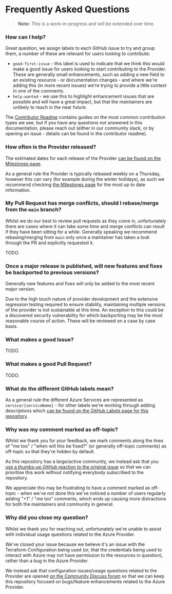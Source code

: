# Frequently Asked Questions

> **Note:** This is a work-in-progress and will be extended over time.

### How can I help?

Great question, we assign labels to each GitHub issue to try and group them, a number of these are relevant for users looking to contribute:

* `good-first-issue` - this label is used to indicate that we think this would make a good issue for users looking to start contributing to the Provider. These are generally small enhancements, such as adding a new field to an existing resource - or documentation changes - and where we're adding this (in more recent issues) we're trying to provide a little context in one of the comments.
* `help-wanted` - we use this to highlight enhancement issues that are possible and will have a great impact, but that the maintainers are unlikely to reach in the near future.

The [Contributor Readme](../README.md) contains guides on the most common contribution types we see, but if you have any questions not answered in this documentation, please reach out (either in our community slack, or by opening an issue - details can be found in the contributor readme).

### How often is the Provider released?

The estimated dates for each release of the Provider [can be found on the Milestones page](https://github.com/hashicorp/terraform-provider-azurerm/milestones).

As a general rule the Provider is typically released weekly on a Thursday, however this can vary (for example during the winter holidays), as such we recommend checking [the Milestones page](https://github.com/hashicorp/terraform-provider-azurerm/milestones) for the most up to date information.

### My Pull Request has merge conflicts, should I rebase/merge from the `main` branch?

Whilst we do our best to review pull requests as they come in, unfortunately there are cases where it can take some time and merge conflicts can result if they have been sitting for a while. Generally speaking we recommend rebasing/merging from `main` only once a maintainer has taken a look through the PR and explicitly requested it.  

TODO.

### Once a major release is published, will new features and fixes be backported to previous versions?

Generally new features and fixes will only be added to the most recent major version.

Due to the high touch nature of provider development and the extensive regression testing required to ensure stability, maintaining multiple versions of the provider is not sustainable at this time. An exception to this could be a discovered security vulnerability for which backporting may be the most reasonable course of action. These will be reviewed on a case by case basis.

### What makes a good Issue?

TODO.

### What makes a good Pull Request?

TODO.

### What do the different GitHub labels mean?

As a general rule the different Azure Services are represented as `service/{serviceName}` - for other labels we're working through adding descriptions which [can be found on the GitHub Labels page for this repository](https://github.com/hashicorp/terraform-provider-azurerm/labels).

### Why was my comment marked as off-topic?

Whilst we thank you for your feedback, we mark comments along the lines of "me too" / "when will this be fixed?" (or generally off-topic comments) as off-topic so that they're hidden by default.

As this repository has a large/active community, we instead ask that you [use a thumbs-up GitHub reaction to the original issue](https://blog.github.com/2016-03-10-add-reactions-to-pull-requests-issues-and-comments/) so that we can prioritise this work without notifying everybody subscribed to the repository.

We appreciate this may be frustrating to have a comment marked as off-topic - when we've not done this we've noticed a number of users regularly adding "+1" / "me too" comments, which ends up causing more distractions for both the maintainers and community in general.

### Why did you close my question?

Whilst we thank you for reaching out, unfortunately we're unable to assist with individual usage questions related to the Azure Provider.

We've closed your issue because we believe it's an issue with the Terraform Configuration being used (or, that the credentials being used to interact with Azure may not have permission to the resources in question), rather than a bug in the Azure Provider.

We instead ask that configuration issues/usage questions related to the Provider are opened [on the Community Discuss forum](https://discuss.hashicorp.com) so that we can keep this repository focused on bugs/feature enhancements related to the Azure Provider.

